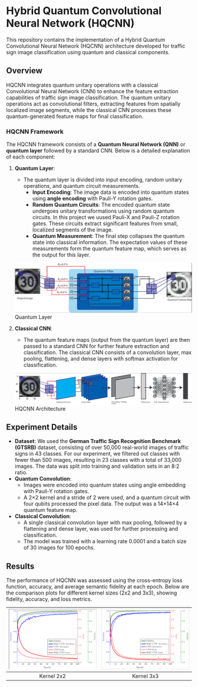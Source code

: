 # Hybrid Quantum Convolutional Neural Network (HQCNN)

This repository contains the implementation of a Hybrid Quantum Convolutional Neural Network (HQCNN) architecture developed for traffic sign image classification using quantum and classical components.

## Overview

HQCNN integrates quantum unitary operations with a classical Convolutional Neural Network (CNN) to enhance the feature extraction capabilities of traffic sign image classification. The quantum unitary operations act as convolutional filters, extracting features from spatially localized image segments, while the classical CNN processes these quantum-generated feature maps for final classification.

### HQCNN Framework

The HQCNN framework consists of a **Quantum Neural Network (QNN)** or **quantum layer** followed by a standard CNN. Below is a detailed explanation of each component:

1. **Quantum Layer**: 
   - The quantum layer is divided into input encoding, random unitary operations, and quantum circuit measurements.
     - **Input Encoding**: The image data is encoded into quantum states using **angle encoding** with Pauli-Y rotation gates.
     - **Random Quantum Circuits**: The encoded quantum state undergoes unitary transformations using random quantum circuits. In this project we uused Pauli-X and Pauli-Z rotation gates. These circuits extract significant features from small, localized segments of the image.
     - **Quantum Measurement**: The final step collapses the quantum state into classical information. The expectation values of these measurements form the quantum feature map, which serves as the output for this layer.

    ![Quantum Layer](Fig2.png) Quantum Layer

2. **Classical CNN**: 
   - The quantum feature maps (output from the quantum layer) are then passed to a standard CNN for further feature extraction and classification. The classical CNN consists of a convolution layer, max pooling, flattening, and dense layers with softmax activation for classification.

   ![HQCNN Architecture](Fig1.png) HQCNN Architecture

## Experiment Details

- **Dataset**: We used the **German Traffic Sign Recognition Benchmark (GTSRB)** dataset, consisting of over 50,000 real-world images of traffic signs in 43 classes. For our experiment, we filtered out classes with fewer than 500 images, resulting in 23 classes with a total of 33,000 images. The data was split into training and validation sets in an 8:2 ratio.
- **Quantum Convolution**: 
  - Images were encoded into quantum states using angle embedding with Pauli-Y rotation gates.
  - A 2×2 kernel and a stride of 2 were used, and a quantum circuit with four qubits processed the pixel data. The output was a 14×14×4 quantum feature map.
- **Classical Convolution**:
  - A single classical convolution layer with max pooling, followed by a flattening and dense layer, was used for further processing and classification.
  - The model was trained with a learning rate 0.0001 and a batch size of 30 images for 100 epochs.

## Results

The performance of HQCNN was assessed using the cross-entropy loss function, accuracy, and average semantic fidelity at each epoch. Below are the comparison plots for different kernel sizes (2x2 and 3x3), showing fidelity, accuracy, and loss metrics.

|![result_2x2](Fig3a.png)|![result_3x3](Fig3b.png)|
|:-:|:-:|
|Kernel 2x2|Kernel 3x3|

